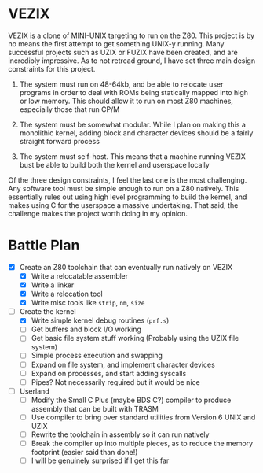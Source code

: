 # VEZIX
VEZIX is a clone of MINI-UNIX targeting to run on the Z80. This project is by no means the first attempt to get something UNIX-y running. Many successful projects such as UZIX or FUZIX have been created, and are incredibly impressive. As to not retread ground, I have set three main design constraints for this project.

1. The system must run on 48-64kb, and be able to relocate user programs in order to deal with ROMs being statically mapped into high or low memory. This should allow it to run on most Z80 machines, especially those that run CP/M

2. The system must be somewhat modular. While I plan on making this a monolithic kernel, adding block and character devices should be a fairly straight forward process

3. The system must self-host. This means that a machine running VEZIX bust be able to build both the kernel and userspace locally

Of the three design constraints, I feel the last one is the most challenging. Any software tool must be simple enough to run on a Z80 natively. This essentially rules out using high level programming to build the kernel, and makes using C for the userspace a massive undertaking. That said, the challenge makes the project worth doing in my opinion.

# Battle Plan
- [X] Create an Z80 toolchain that can eventually run natively on VEZIX
    - [X] Write a relocatable assembler
    - [X] Write a linker
    - [X] Write a relocation tool
    - [X] Write misc tools like `strip`, `nm`, `size`
- [ ] Create the kernel
    - [X] Write simple kernel debug routines (`prf.s`)
    - [ ] Get buffers and block I/O working
    - [ ] Get basic file system stuff working (Probably using the UZIX file system)
    - [ ] Simple process execution and swapping
    - [ ] Expand on file system, and implement character devices
    - [ ] Expand on processes, and start adding syscalls
    - [ ] Pipes? Not necessarily required but it would be nice
- [ ] Userland
    - [ ] Modify the Small C Plus (maybe BDS C?) compiler to produce assembly that can be built with TRASM
    - [ ] Use compiler to bring over standard utilities from Version 6 UNIX and UZIX
    - [ ] Rewrite the toolchain in assembly so it can run natively
    - [ ] Break the compiler up into multiple pieces, as to reduce the memory footprint (easier said than done!)
    - [ ] I will be genuinely surprised if I get this far
